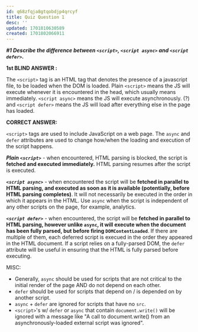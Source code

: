 ```yaml
---
id: q68zfqja8gtqobdjp4qrcyf
title: Quiz Question 1
desc: ''
updated: 1701810630589
created: 1701802066911
---
```

***#1 Describe the difference between `<script>`, `<script async>` and `<script defer>`.***

__1st BLIND ANSWER :__ 

The `<script>` tag is an HTML tag that denotes the presence of a javascript file, to be loaded when the DOM is loaded. Plain `<script>` means the JS will execute whenever it 
is encountered in the head, which usually means immediately. `<script async>` means the JS will execute asynchronously. (?) and `<script defer>` means the JS will load after everything else in the page has loaded.

**CORRECT ANSWER:**

`<script>` tags are used to include JavaScript on a web page. The `async` and `defer` attributes are used to change how/when the loading and execution of the script happens.

***Plain `<script>`*** - when encountered, HTML parsing is blocked, the script is **fetched and executed immediately.** HTML parsing resumes after the script is executed.

***`<script async>`*** - when encountered the script will be **fetched in parallel to HTML parsing, and executed as soon as it is available (potentially, before HTML parsing completes)**. It will not necessarily be executed in the order in which it appears in the HTML. Use `async` when the script is independent of any other scripts on the page, for example, analytics.

***`<script defer>`*** - when encountered, the script will be **fetched in parallel to HTML parsing, however unlike `async`, it will execute when the document has been fully parsed, but before firing `DOMContentLoaded`**. If there are multiple of them, each deferred script is execued in the order they appeared in the HTML document. If a script relies on a fully-parsed DOM, the `defer` attribute will be useful in ensuring that the HTML is fully parsed before executing.

MISC:
* Generally, `async` should be used for scripts that are not critical to the initial render of the page AND do not depend on each other.
* `defer` should be used for scripts that depend on / is depended on by another script.
* `async` + `defer` are ignored for scripts that have no `src`.
* `<script>`'s w/ `defer` or `async` that contain `document.write()` will be ignored with a message like "A call to document.write() from an asynchronously-loaded external script was ignored".